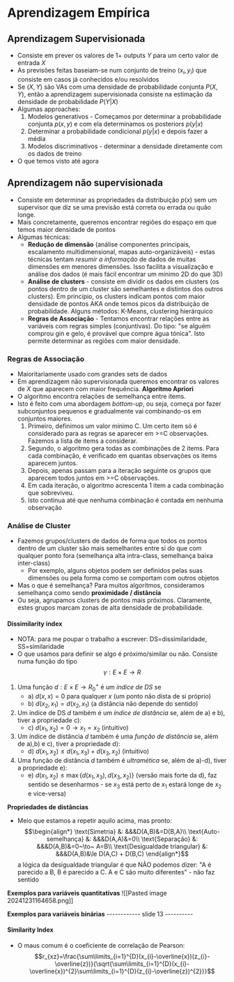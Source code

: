 # Aprendizagem Empírica
## Aprendizagem Supervisionada
- Consiste em prever os valores de 1+ outputs $Y$ para um certo valor de entrada $X$
- As previsões feitas baseiam-se num conjunto de treino $(\text{x}_{i},y_{i})$ que consiste em casos já conhecidos e/ou resolvidos
- Se $(X,Y)$ são VAs com uma densidade de probabilidade conjunta $P(X,Y)$, então a aprendizagem supervisionada consiste na estimação da densidade de probabilidade $P(Y|X)$
- Algumas approaches:
    1. Modelos generativos - Começamos por determinar a probabilidade conjunta $p(x,y)$ e com ela determinamos os posteriors $p(y|x)$
    2. Determinar a probabilidade condicional $p(y|x)$ e depois fazer a média
    3. Modelos discriminativos - determinar a densidade diretamente com os dados de treino
- O que temos visto até agora

## Aprendizagem não supervisionada
- Consiste em determinar as propriedades da distribuição $p(x)$ sem um supervisor que diz se uma previsão está correta ou errada ou quão longe.
- Mais concretamente, queremos encontrar regiões do espaço em que temos maior densidade de pontos
- Algumas técnicas:
    - **Redução de dimensão** (análise componentes principais, escalamento multidimensional, mapas auto-organizáveis) - estas técnicas tentam *resumir a informação* de dados de muitas dimensões em menores dimensões. Isso facilita a visualização e análise dos dados (é mais fácil encontrar um mínimo 2D do que 3D)
    - **Análise de clusters** - consiste em dividir os dados em clusters (os pontos dentro de um cluster são semelhantes e distintos dos outros clusters). Em princípio, os clusters indicam pontos com maior densidade de pontos AKA onde temos picos da distribuição de probabilidade. Alguns métodos: K-Means, clustering hierárquico
    - **Regras de Associação** - Tentamos encontrar relações entre as variáveis com regras simples (conjuntivas). Do tipo: "se alguém comprou gin e gelo, é provável que compre água tónica". Isto permite determinar as regiões com maior densidade.

### Regras de Associação
- Maioritariamente usado com grandes sets de dados
- Em aprendizagem não supervisionada queremos encontrar os valores de $X$ que aparecem com maior frequência.
**Algoritmo Apriori**
- O algoritmo encontra relações de semelhança entre items.
- Isto é feito com uma abordagem *bottom-up*, ou seja, começa por fazer subconjuntos pequenos e gradualmente vai combinando-os em conjuntos maiores.
    1. Primeiro, definimos um valor mínimo C. Um certo item só é considerado para as regras se aparecer em >=C observações. Fazemos a lista de items a considerar.
    2. Segundo, o algoritmo gera todas as combinações de 2 items. Para cada combinação, é verificado em quantas observações os items aparecem juntos.
    3. Depois, apenas passam para a iteração seguinte os grupos que aparecem todos juntos em >=C observações.
    4. Em cada iteração, o algoritmo acrescenta 1 item a cada combinação que sobreviveu. 
    5. Isto continua até que nenhuma combinação é contada em nenhuma observação

### Análise de Cluster
- Fazemos grupos/clusters de dados de forma que todos os pontos dentro de um cluster são mais semelhantes entre si do que com qualquer ponto fora (semelhança alta intra-class, semelhança baixa inter-class)
    - Por exemplo, alguns objetos podem ser definidos pelas suas dimensões ou pela forma como se comportam com outros objetos
- Mas o que é semelhança? Para muitos algoritmos, consideramos semelhança como sendo **proximidade / distância**
- Ou seja, agrupamos clusters de pontos mais próximos. Claramente, estes grupos marcam zonas de alta densidade de probabilidade.

#### Dissimilarity index
- NOTA: para me poupar o trabalho a escrever: DS=dissimilaridade, SS=similaridade 
- O que usamos para definir se algo é próximo/similar ou não. Consiste numa função do tipo $$\gamma: E \times E\to R$$
1. Uma função $d:E\times E\to R_{0}^{+}$ é um *índice de DS* se 
    - a) $d(x,x)=0$ para qualquer $x$ (um ponto não dista de si próprio)
    - b) $d(x_{2},x_{1})=d(x_{2},x_{1})$ (a distância não depende do sentido)
2. Um índice de DS $d$ também é um *índice de distância* se, além de a) e b), tiver a propriedade c):
    - c) $d(x_{1},x_{2})=0\to x_{1}=x_{2}$ (intuitivo)
3. Um índice de distância $d$ também é uma *função de distância* se, além de a),b) e c), tiver a propriedade d):
    - d) $d(x_{1},x_{2})\le d(x_{1},x_{3})+d(x_{3},x_{2})$ (intuitivo)
4. Uma função de distância $d$ também é *ultramética* se, além de a)-d), tiver a propriedade e):
    - e) $d(x_{1},x_{2})\le\max\{d(x_{1},x_{3}),d(x_{3},x_{2})\}$ (versão mais forte da d), faz sentido se desenharmos - se $x_3$ está perto de $x_{1}$ estará longe de $x_{2}$ e vice-versa)

**Propriedades de distâncias**
- Meio que estamos a repetir aquilo acima, mas pronto:
$$\begin{align*}
\text{Simetria} &: &&&D(A,B)&=D(B,A)\\
\text{Auto-semelhança} &: &&&D(A,A)&=0\\
\text{Separação} &: &&&D(A,B)&=0~\to~ A=B\\
\text{Desigualdade triangular} &: &&&D(A,B)&\le D(A,C) + D(B,C)
\end{align*}$$
a lógica da desigualdade triangular é que NÃO podemos dizer: "A é parecido a B, B é parecido a C. A e C são muito diferentes" - não faz sentido

**Exemplos para variáveis quantitativas**
![[Pasted image 20241231164658.png]]

**Exemplos para variáveis binárias**
------------ slide 13 ----------


#### Similarity Index
- O maus comum é o coeficiente de correlação de Pearson:
$$r_{xz}=\frac{\sum\limits_{i=1}^{D}(x_{i}-\overline{x})(z_{i}-\overline{z})}{\sqrt{\sum\limits_{i=1}^{D}(x_{i}-\overline{x})^{2}\sum\limits_{i=1}^{D}(z_{i}-\overline{z})^{2}}}$$
